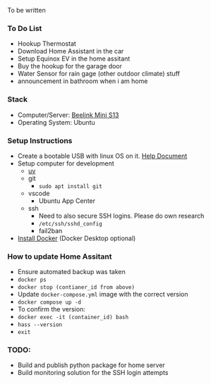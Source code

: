 To be written

### To Do List
- Hookup Thermostat
- Download Home Assistant in the car
- Setup Equinox EV in the home assitant
- Buy the hookup for the garage door
- Water Sensor for rain gage (other outdoor climate) stuff
- announcement in bathroom when i am home

### Stack
- Computer/Server: [Beelink Mini S13]('https://www.amazon.com/dp/B0BW8JSQCH')
- Operating System: Ubuntu


### Setup Instructions
- Create a bootable USB with linux OS on it. [Help Document]('https://ubuntu.com/tutorials/create-a-usb-stick-on-macos#1-overview')
- Setup computer for development
    - [uv](https://docs.astral.sh/uv/getting-started/installation/)
    - git
        - `sudo apt install git`
    - vscode
        - Ubuntu App Center
    - ssh
        - Need to also secure SSH logins. Please do own research
        - `/etc/ssh/sshd_config`
        - fail2ban
- [Install Docker](https://docs.docker.com/engine/install/ubuntu/) (Docker Desktop optional)


### How to update Home Assitant
- Ensure automated backup was taken
- `docker ps`
- `docker stop (contianer_id from above)`
- Update `docker-compose.yml` image with the correct version
- `docker compose up -d`
- To confirm the version:
- `docker exec -it (container_id) bash`
- `hass --version`
- `exit`


### TODO:
- Build and publish python package for home server
- Build monitoring solution for the SSH login attempts
